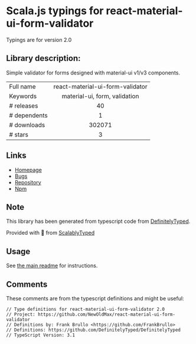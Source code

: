 
# Scala.js typings for react-material-ui-form-validator

Typings are for version 2.0

## Library description:
Simple validator for forms designed with material-ui v1/v3 components.

|                    |                 |
| ------------------ | :-------------: |
| Full name          | react-material-ui-form-validator |
| Keywords           | material-ui, form, validation |
| # releases         | 40 |
| # dependents       | 1 |
| # downloads        | 302071 |
| # stars            | 3 |

## Links
- [Homepage](https://github.com/NewOldMax/react-material-ui-form-validator#readme)
- [Bugs](https://github.com/NewOldMax/react-material-ui-form-validator/issues)
- [Repository](https://github.com/NewOldMax/react-material-ui-form-validator)
- [Npm](https://www.npmjs.com/package/react-material-ui-form-validator)
    


## Note
This library has been generated from typescript code from [DefinitelyTyped](https://definitelytyped.org).

Provided with :purple_heart: from [ScalablyTyped](https://github.com/oyvindberg/ScalablyTyped)

## Usage
See [the main readme](../../readme.md) for instructions.

## Comments

These comments are from the typescript definitions and might be useful:
```
// Type definitions for react-material-ui-form-validator 2.0
// Project: https://github.com/NewOldMax/react-material-ui-form-validator
// Definitions by: Frank Brullo <https://github.com/FrankBrullo>
// Definitions: https://github.com/DefinitelyTyped/DefinitelyTyped
// TypeScript Version: 3.1

```

